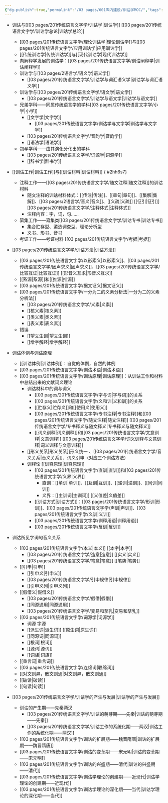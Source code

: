 ```yaml
---
{"dg-publish":true,"permalink":"/03 pages/601库内建设/训诂学MOC/","tags":["目录类"],"created":"2024-11-30T21:48:58.245+08:00","updated":"2025-03-01T22:38:48.897+08:00"}
---
```


- 训诂与[[03 pages/201传统语言文字学/训诂学\|训诂学]] [[03 pages/201传统语言文字学/训诂学总论\|训诂学总论]]
	- [[03 pages/201传统语言文字学/理论训诂学\|理论训诂学]]与[[03 pages/201传统语言文字学/应用训诂学\|应用训诂学]]
	- [[传统训诂学\|传统训诂学]]与[[现代训诂学\|现代训诂学]]
	- 向解释学发展的训诂学：[[03 pages/201传统语言文字学/训诂阐释学\|训诂阐释学]]
	- 训诂学与[[03 pages/2语言学/语义学\|语义学]]
		- [[03 pages/201传统语言文字学/训诂学与词汇语义学\|训诂学与词汇语义学]]
	- 训诂学与[[03 pages/201传统语言文字学/语文学\|语文学]]
		- [[03 pages/201传统语言文字学/训诂学与语文学\|训诂学与语文学]]
	- 兄弟学科——同属传统语言学的学科​[[03 pages/201传统语言文字学/小学\|小学]]
		- [[文字学\|文字学]]
			- [[03 pages/201传统语言文字学/训诂学与文字学\|训诂学与文字学]]
		- [[03 pages/201传统语言文字学/音韵学\|音韵学]]
		- [[语法学\|语法学]]
	- 包孕学科——由其演化分化出的学科​
		- [[03 pages/201传统语言文字学/词源学\|词源学]]
		- [[辞书学\|辞书学]]
- [[训诂工作\|训诂工作]]与[[训诂材料\|训诂材料]]
{ #2hh6s7}

	- 注释工作——[[03 pages/201传统语言文字学/随文注释\|随文注释]]的训诂材料
		- 随文注释的训诂材料体式：[[传注\|传注]]、[[章句\|章句]]、[[集解\|集解]]、[[03 pages/2语言学/音义\|音义]]、[[义疏\|义疏]] [[征引\|征引]] [[03 pages/201传统语言文字学/注释体式\|注释体式]]
		- 注释内容：字，词，句……
	- 纂集工作——纂集类[[03 pages/201传统语言文字学/训诂专书\|训诂专书]]
		- 集合贮存型、遴选调查型、理论分析型
		- 义书、形书、音书
	- 考证工作——考证材料 [[03 pages/201传统语言文字学/考据\|考据]]
- [[03 pages/201传统语言文字学/训诂方法\|训诂方法]]
	- [[03 pages/201传统语言文字学/以形索义\|以形索义]]、[[03 pages/201传统语言文字学/因声求义\|因声求义]]、[[03 pages/201传统语言文字学/比较互证\|比较互证]] [[形音义互求\|形音义互求]]
	- [[系源\|系源]]和[[推源\|推源]]
	- [[03 pages/201传统语言文字学/据文证义\|据文证义]]
	- [[03 pages/201传统语言文字学/一分为二的义素分析法\|一分为二的义素分析法]]
		- [[03 pages/201传统语言文字学/义素\|义素]]
		- [[核义素\|核义素]]
		- [[类义素\|类义素]]
		- [[表义素\|表义素]]
	- 错误 
		- [[望文生训\|望文生训]]
		- [[增字解经\|增字解经]]
- 训诂体例与训诂原理
	- [[训诂体例\|训诂体例]]：自觉的体例，自然的体例
	- [[03 pages/201传统语言文字学/训诂术语\|训诂术语]]
	- [[03 pages/201传统语言文字学/训诂原理\|训诂原理]]：从训诂工作和材料中总结出来的文献词义理论
		- 训诂材料中的词与词义
			- [[03 pages/201传统语言文字学/字与词\|字与词]]的关系
			- [[03 pages/201传统语言文字学/义和训\|义和训]]的关系
			- [[贮存义\|贮存义]]和[[使用义\|使用义]]
			- [[03 pages/201传统语言文字学/专书注释\|专书注释]]和[[03 pages/201传统语言文字学/随文注释\|随文注释]] [[03 pages/201传统语言文字学/专书释义与随文释义\|专书释义与随文释义]]
			- [[词义训释\|词义训释]]和[[03 pages/201传统语言文字学/文意训释\|文意训释]] [[03 pages/201传统语言文字学/词义训释与文意训释\|词义训释与文意训释]]
		- [[形义关系\|形义关系]]形义统一 、[[03 pages/201传统语言文字学/音义关系\|音义关系]]、词义引申（对应三个训诂方法）
		- 训释论 [[训释原理\|训释原理]]
			- [[03 pages/201传统语言文字学/直训\|直训]]和[[03 pages/201传统语言文字学/义界\|义界]]
				- 直训：[[单训\|单训]]、[[互训\|互训]]、[[递训\|递训]]、[[同训\|同训]]
				- 义界：[[主训词\|主训词]] [[义值差\|义值差]]
			- [[训诂方式\|训诂方式]]：[[03 pages/201传统语言文字学/形训\|形训]]、[[03 pages/201传统语言文字学/声训\|声训]]、[[03 pages/201传统语言文字学/义训\|义训]]
			- [[03 pages/201传统语言文字学/训释用语\|训释用语]]
			- [[03 pages/201传统语言文字学/反训\|反训]]
- 训诂所见字词句音义关系 
	- [[03 pages/201传统语言文字学/本义\|本义]] [[本字\|本字]]
		- [[03 pages/201传统语言文字学/造意\|造意]] [[实义\|实义]]
		- [[03 pages/201传统语言文字学/笔意\|笔意]] [[笔势\|笔势]]
	-  [[引申\|引申]]
		- [[引申义\|引申义]]
		- [[03 pages/201传统语言文字学/引申规律\|引申规律]]
		- [[引申义列\|引申义列]]
	- [[假借义\|假借义]]
		- [[03 pages/201传统语言文字学/假借\|假借]]
		- [[同源通用\|同源通用]]
		- [[03 pages/201传统语言文字学/变易和孳乳\|变易和孳乳]]
	- [[03 pages/201传统语言文字学/词源学\|词源学]]
		- 词源 字源
		- [[派生词\|派生词]] [[原生词\|原生词]]
		- [[同源词\|同源词]]
		- [[根词\|根词]]
		- [[源词\|源词]]
		- [[词族\|词族]]
	- [[重言词\|重言词]]
	- [[03 pages/201传统语言文字学/连绵词\|联绵词]]
	- [[对文则异，散文则通\|对文则异，散文则通]]
	- [[破读\|破读]]
	- [[句读\|句读]]
- [[03 pages/201传统语言文字学/训诂学的产生与发展\|训诂学的产生与发展]]
	- 训诂的产生期——先秦两汉
		- [[03 pages/201传统语言文字学/训诂的萌芽期——先秦\|训诂的萌芽期——先秦]]
		- [[03 pages/201传统语言文字学/训诂工作的系统化期——两汉\|训诂工作的系统化期——两汉]]
	- [[03 pages/201传统语言文字学/训诂的扩展期——魏晋隋唐\|训诂的扩展期——魏晋隋唐]]
	- [[03 pages/201传统语言文字学/训诂的变革期——宋元明\|训诂的变革期——宋元明]]
	- [[03 pages/201传统语言文字学/训诂的兴盛期——清代\|训诂的兴盛期——清代]]
	- [[03 pages/201传统语言文字学/训诂学理论的创建期——近现代\|训诂学理论的创建期——近现代]]
	- [[03 pages/201传统语言文字学/训诂学理论的深化期——当代\|训诂学理论的深化期——当代]]